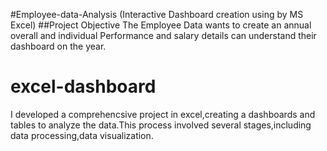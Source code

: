 #Employee-data-Analysis (Interactive Dashboard creation using by MS Excel)
##Project Objective
The Employee Data wants to create an annual overall and individual Performance and salary details can understand their dashboard on the year.




# excel-dashboard
I developed a comprehencsive project in excel,creating a dashboards and tables to analyze the data.This process involved several stages,including data processing,data visualization.
